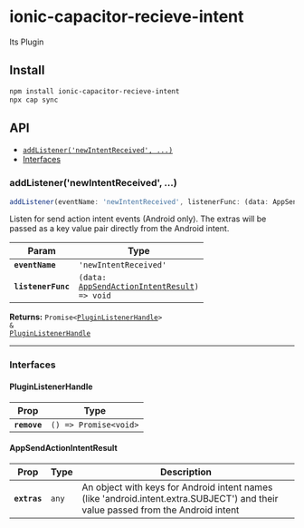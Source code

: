 # ionic-capacitor-recieve-intent

Its Plugin

## Install

```bash
npm install ionic-capacitor-recieve-intent
npx cap sync
```

## API

<docgen-index>

* [`addListener('newIntentReceived', ...)`](#addlistenernewintentreceived)
* [Interfaces](#interfaces)

</docgen-index>

<docgen-api>
<!--Update the source file JSDoc comments and rerun docgen to update the docs below-->

### addListener('newIntentReceived', ...)

```typescript
addListener(eventName: 'newIntentReceived', listenerFunc: (data: AppSendActionIntentResult) => void) => Promise<PluginListenerHandle> & PluginListenerHandle
```

Listen for send action intent events (Android only). The extras will be passed as a key value pair
directly from the Android intent.

| Param              | Type                                                                                               |
| ------------------ | -------------------------------------------------------------------------------------------------- |
| **`eventName`**    | <code>'newIntentReceived'</code>                                                                   |
| **`listenerFunc`** | <code>(data: <a href="#appsendactionintentresult">AppSendActionIntentResult</a>) =&gt; void</code> |

**Returns:** <code>Promise&lt;<a href="#pluginlistenerhandle">PluginListenerHandle</a>&gt; & <a href="#pluginlistenerhandle">PluginListenerHandle</a></code>

--------------------


### Interfaces


#### PluginListenerHandle

| Prop         | Type                                      |
| ------------ | ----------------------------------------- |
| **`remove`** | <code>() =&gt; Promise&lt;void&gt;</code> |


#### AppSendActionIntentResult

| Prop         | Type             | Description                                                                                                                       |
| ------------ | ---------------- | --------------------------------------------------------------------------------------------------------------------------------- |
| **`extras`** | <code>any</code> | An object with keys for Android intent names (like 'android.intent.extra.SUBJECT') and their value passed from the Android intent |

</docgen-api>
